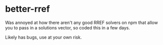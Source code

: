 # better-rref
Was annoyed at how there aren't any good RREF solvers on npm that allow you to pass in a solutions vector, so coded this in a few days.

Likely has bugs, use at your own risk.